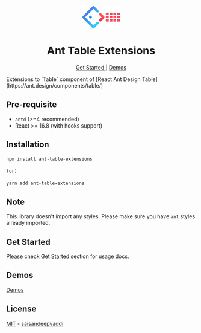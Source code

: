 <p align="center">
  <a href="https://github.com/saisandeepvaddi/ant-table-extensions">
        <img alt="Logo" src="./imgs/logo.png" width="100" />
  </a>
  <h1 align="center">
    Ant Table Extensions
  </h1>
</p>

<p align="center">
    <a href="https://ant-table-extensions.vercel.app/?path=/docs/get-started--page"> Get Started </a>
    | 
    <a href="https://ant-table-extensions.vercel.app/?path=/docs/demos--default">Demos</a>
</p>
Extensions to `Table` component of [React Ant Design Table](https://ant.design/components/table/)

## Pre-requisite

- `antd` (>=4 recommended)
- React >= 16.8 (with hooks support)

## Installation

```shell
npm install ant-table-extensions

(or)

yarn add ant-table-extensions
```

## Note

This library doesn't import any styles. Please make sure you have `ant` styles already imported.

## Get Started

Please check [Get Started](https://ant-table-extensions.vercel.app/?path=/docs/get-started--page) section for usage docs.

## Demos

[Demos](https://ant-table-extensions.vercel.app/?path=/docs/demos--default)

## License

[MIT](/LICENSE) - [saisandeepvaddi](https://github.com/saisandeepvaddi)
